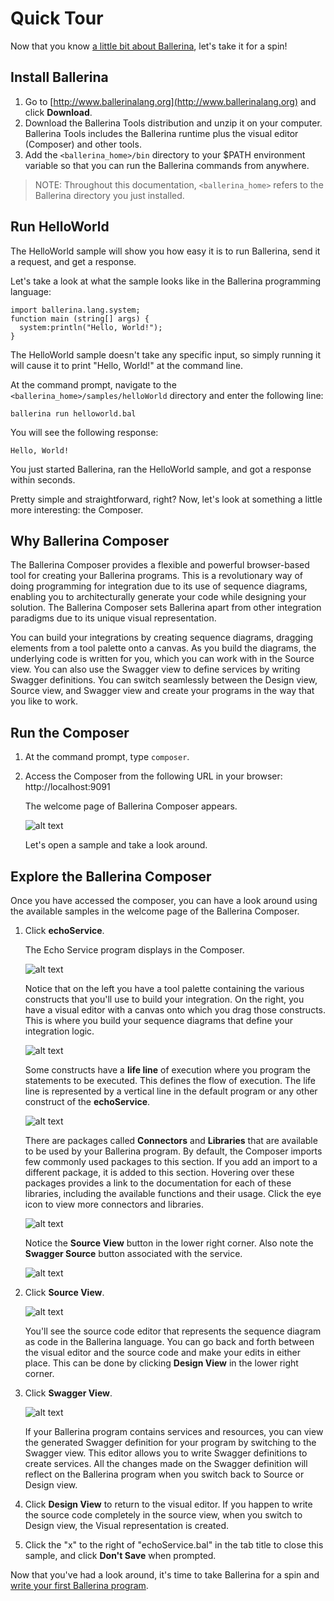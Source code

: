 # Quick Tour

Now that you know [a little bit about Ballerina](index.md), let's take it for a spin! 

## Install Ballerina

1. Go to [http://www.ballerinalang.org](http://www.ballerinalang.org) and click **Download**. 
1. Download the Ballerina Tools distribution and unzip it on your computer. Ballerina Tools includes the Ballerina runtime plus the visual editor (Composer) and other tools. 
1. Add the `<ballerina_home>/bin` directory to your $PATH environment variable so that you can run the Ballerina commands from anywhere. 

>NOTE: Throughout this documentation, `<ballerina_home>` refers to the Ballerina directory you just installed. 

## Run HelloWorld

The HelloWorld sample will show you how easy it is to run Ballerina, send it a request, and get a response. 

Let's take a look at what the sample looks like in the Ballerina programming language:

```
import ballerina.lang.system;
function main (string[] args) {
  system:println("Hello, World!");
}
``` 

The HelloWorld sample doesn't take any specific input, so simply running it will cause it to print "Hello, World!" at the command line.

At the command prompt, navigate to the `<ballerina_home>/samples/helloWorld` directory and enter the following line:

```
ballerina run helloworld.bal
```

You will see the following response:

```
Hello, World!
```

You just started Ballerina, ran the HelloWorld sample, and got a response within seconds. 

Pretty simple and straightforward, right? Now, let's look at something a little more interesting: the Composer.

## Why Ballerina Composer

The Ballerina Composer provides a flexible and powerful browser-based tool for creating your Ballerina programs. This is a revolutionary way of doing programming for integration due to its use of sequence diagrams, enabling you to architecturally generate your code while designing your solution. The Ballerina Composer sets Ballerina apart from other integration paradigms due to its unique visual representation.

You can build your integrations by creating sequence diagrams, dragging elements from a tool palette onto a canvas. As you build the diagrams, the underlying code is written for you, which you can work with in the Source view. You can also use the Swagger view to define services by writing Swagger definitions. You can switch seamlessly between the Design view, Source view, and Swagger view and create your programs in the way that you like to work.

## Run the Composer

1. At the command prompt, type `composer`.

1. Access the Composer from the following URL in your browser: http://localhost:9091

    The welcome page of Ballerina Composer appears. 
    
    ![alt text](images/WelcomePage2.png "Welcome page")
    
    Let's open a sample and take a look around. 

## Explore the Ballerina Composer

Once you have accessed the composer, you can have a look around using the available samples in the welcome page of the Ballerina Composer.

1. Click **echoService**.

    The Echo Service program displays in the Composer.
    
    ![alt text](images/EchoDesign2.png "Echo Service program")

    Notice that on the left you have a tool palette containing the various constructs that you'll use to build your integration. On the right, you have a visual editor with a canvas onto which you drag those constructs. This is where you build your sequence diagrams that define your integration logic. 
    
    ![alt text](images/Constructs.png "Constructs")
    
    Some constructs have a **life line** of execution where you program the statements to be executed. This defines the flow of execution. The life line is represented by a vertical line in the default program or any other construct of the **echoService**.
    
    ![alt text](images/LifeLine.png "Ballerina construct life line")
    
    There are packages called **Connectors** and **Libraries** that are available to be used by your Ballerina program. By default, the Composer imports few commonly used packages to this section. If you add an import to a different package, it is added to this section. Hovering over these packages provides a link to the documentation for each of these libraries, including the available functions and their usage. Click the eye icon to view more connectors and libraries.
    
    ![alt text](images/Libraries.png "Ballerina connectors and libraries")

    Notice the **Source View** button in the lower right corner. Also note the **Swagger Source** button associated with the service.
    
    ![alt text](images/EchoSwaggerButton.png "Echo Service program")
   
2. Click **Source View**. 

    ![alt text](images/EchoSource2.png "Source view")

    You'll see the source code editor that represents the sequence diagram as code in the Ballerina language. You can go back and forth between the visual editor and the source code and make your edits in either place. This can be done by clicking **Design View** in the lower right corner.

3. Click **Swagger View**. 

    ![alt text](images/EchoSwagger2.png "Swagger view")

    If your Ballerina program contains services and resources, you can view the generated Swagger definition for your program by switching to the Swagger view. This editor allows you to write Swagger definitions to create services. All the changes made on the Swagger definition will reflect on the Ballerina program when you switch back to Source or Design view.

1. Click **Design View** to return to the visual editor. If you happen to write the source code completely in the source view, when you switch to Design view, the Visual representation is created.

1. Click the "x" to the right of "echoService.bal" in the tab title to close this sample, and click **Don't Save** when prompted.

Now that you've had a look around, it's time to take Ballerina for a spin and [write your first Ballerina program](tutorials/first-program.md).
